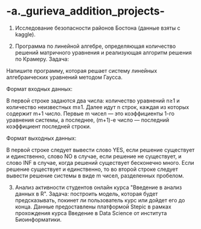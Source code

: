 # -a._gurieva_addition_projects-

1. Исследование безопасности районов Бостона (данные взяты с kaggle).

2. Программа по линейной алгебре, определяющая количество решений матричного уравнения и реализующая алгоритм решения по Крамеру.
Задача:

Напишите программу, которая решает систему линейных алгебраических уравнений методом Гаусса.

Формат входных данных:

В первой строке задаются два числа: количество уравнений n≥1 и количество неизвестных m≥1. Далее идут n строк, каждая из которых содержит m+1 число. Первые m чисел — это коэффициенты 1-го уравнения системы, а последнее, (m+1)-е число — последний коэффициент последней строки.

Формат выходных данных:

В первой строке следует вывести слово YES, если решение существует и единственно,
слово NO в случае, если решение не существует,
и слово INF в случае, когда решений существует бесконечно много.
Если решение существует и единственно, то во второй строке следует вывести решение системы в виде m чисел, разделенных пробелом.

3. Анализ активности студентов онлайн курса "Введение в анализ данных в R". 
Задача: построить модель, которая будет предсказывать, покинет ли пользователь курс или дойдет его до конца. 
Данные предоставлены платформой Stepic в рамках прохождения курса Введение в Data Science от института Биоинформатики.
